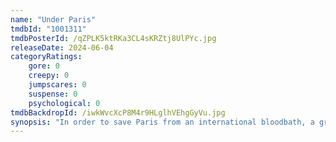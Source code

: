 ```yaml
---
name: "Under Paris"
tmdbId: "1001311"
tmdbPosterId: /qZPLK5ktRKa3CL4sKRZtj8UlPYc.jpg
releaseDate: 2024-06-04
categoryRatings:
    gore: 0
    creepy: 0
    jumpscares: 0
    suspense: 0
    psychological: 0
tmdbBackdropId: /iwkWvcXcP8M4r9HLglhVEhgGyVu.jpg
synopsis: "In order to save Paris from an international bloodbath, a grieving scientist is forced to face her tragic past when a giant shark appears in the Seine."
---
```

